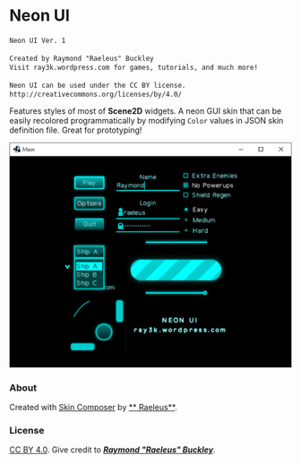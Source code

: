 # Neon UI

```
Neon UI Ver. 1

Created by Raymond "Raeleus" Buckley
Visit ray3k.wordpress.com for games, tutorials, and much more!

Neon UI can be used under the CC BY license.
http://creativecommons.org/licenses/by/4.0/
```

Features styles of most of **Scene2D** widgets. A neon GUI skin that can be easily recolored programmatically by
modifying `Color` values in JSON skin definition file. Great for prototyping!

![Neon](preview.gif)

### About

Created with [Skin Composer](https://github.com/raeleus/skin-composer) by [**
Raeleus**](https://ray3k.wordpress.com/neon-ui-skin-for-libgdx/).

### License

[CC BY 4.0](http://creativecommons.org/licenses/by/4.0/). Give credit to [***Raymond "Raeleus"
Buckley***](https://ray3k.wordpress.com/software/skin-composer-for-libgdx/).
